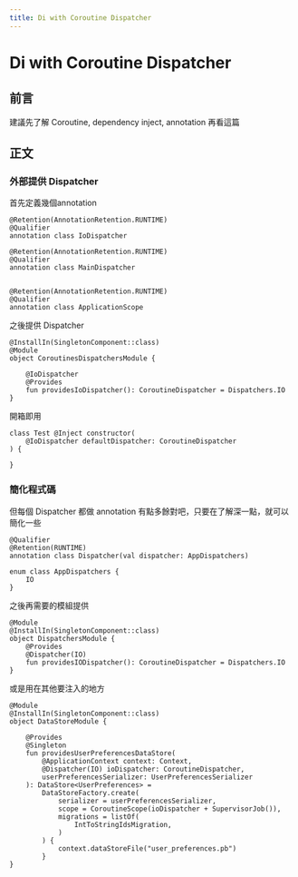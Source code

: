 ```yaml
---
title: Di with Coroutine Dispatcher
---
```

# Di with Coroutine Dispatcher

## 前言
建議先了解 Coroutine, dependency inject, annotation 再看這篇

## 正文

### 外部提供 Dispatcher

首先定義幾個annotation
```kotlin=
@Retention(AnnotationRetention.RUNTIME)
@Qualifier
annotation class IoDispatcher

@Retention(AnnotationRetention.RUNTIME)
@Qualifier
annotation class MainDispatcher


@Retention(AnnotationRetention.RUNTIME)
@Qualifier
annotation class ApplicationScope
```

之後提供 Dispatcher
```kotlin=
@InstallIn(SingletonComponent::class)
@Module
object CoroutinesDispatchersModule {

    @IoDispatcher
    @Provides
    fun providesIoDispatcher(): CoroutineDispatcher = Dispatchers.IO
}
```

開箱即用
```kotlin=
class Test @Inject constructor(
    @IoDispatcher defaultDispatcher: CoroutineDispatcher
) {

}
```

### 簡化程式碼
但每個 Dispatcher 都做 annotation 有點多餘對吧，只要在了解深一點，就可以簡化一些
```kotlin=
@Qualifier
@Retention(RUNTIME)
annotation class Dispatcher(val dispatcher: AppDispatchers)

enum class AppDispatchers {
    IO
}
```

之後再需要的模組提供
```kotlin=
@Module
@InstallIn(SingletonComponent::class)
object DispatchersModule {
    @Provides
    @Dispatcher(IO)
    fun providesIODispatcher(): CoroutineDispatcher = Dispatchers.IO
}
```

或是用在其他要注入的地方
```kotlin=
@Module
@InstallIn(SingletonComponent::class)
object DataStoreModule {

    @Provides
    @Singleton
    fun providesUserPreferencesDataStore(
        @ApplicationContext context: Context,
        @Dispatcher(IO) ioDispatcher: CoroutineDispatcher,
        userPreferencesSerializer: UserPreferencesSerializer
    ): DataStore<UserPreferences> =
        DataStoreFactory.create(
            serializer = userPreferencesSerializer,
            scope = CoroutineScope(ioDispatcher + SupervisorJob()),
            migrations = listOf(
                IntToStringIdsMigration,
            )
        ) {
            context.dataStoreFile("user_preferences.pb")
        }
}
```

